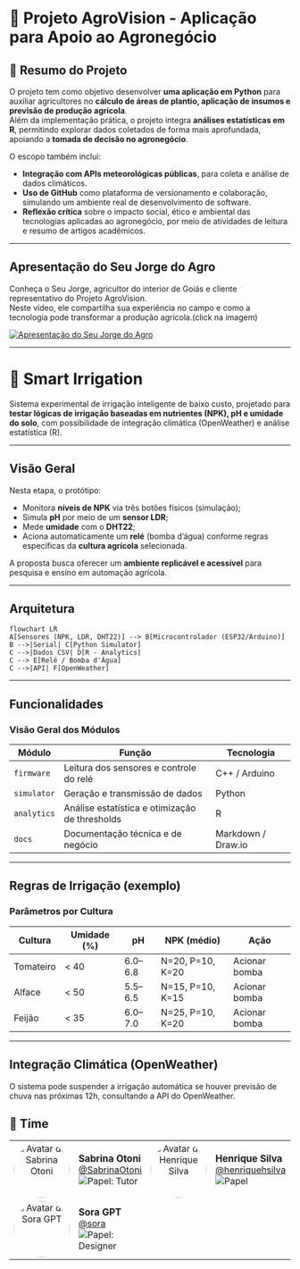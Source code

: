 # 🌾 Projeto AgroVision - Aplicação para Apoio ao Agronegócio

## 📌 Resumo do Projeto
O projeto tem como objetivo desenvolver **uma aplicação em Python** para auxiliar agricultores no **cálculo de áreas de plantio, aplicação de insumos e previsão de produção agrícola**.  
Além da implementação prática, o projeto integra **análises estatísticas em R**, permitindo explorar dados coletados de forma mais aprofundada, apoiando a **tomada de decisão no agronegócio**.  

O escopo também inclui:
- **Integração com APIs meteorológicas públicas**, para coleta e análise de dados climáticos.  
- **Uso de GitHub** como plataforma de versionamento e colaboração, simulando um ambiente real de desenvolvimento de software.  
- **Reflexão crítica** sobre o impacto social, ético e ambiental das tecnologias aplicadas ao agronegócio, por meio de atividades de leitura e resumo de artigos acadêmicos.  

---

## Apresentação do Seu Jorge do Agro

Conheça o Seu Jorge, agricultor do interior de Goiás e cliente representativo do Projeto AgroVision.  
Neste vídeo, ele compartilha sua experiência no campo e como a tecnologia pode transformar a produção agrícola.(click na imagem)

[![Apresentação do Seu Jorge do Agro](https://img.youtube.com/vi/cSJFwvnrj1w/hqdefault.jpg)](https://www.youtube.com/watch?v=cSJFwvnrj1w)

---

# 🌱 Smart Irrigation

Sistema experimental de irrigação inteligente de baixo custo, projetado para **testar lógicas de irrigação baseadas em nutrientes (NPK), pH e umidade do solo**, com possibilidade de integração climática (OpenWeather) e análise estatística (R).

---

## Visão Geral

Nesta etapa, o protótipo:
- Monitora **níveis de NPK** via três botões físicos (simulação);
- Simula **pH** por meio de um **sensor LDR**;
- Mede **umidade** com o **DHT22**;
- Aciona automaticamente um **relé** (bomba d’água) conforme regras específicas da **cultura agrícola** selecionada.

A proposta busca oferecer um **ambiente replicável e acessível** para pesquisa e ensino em automação agrícola.

---

## Arquitetura

```
flowchart LR
A[Sensores (NPK, LDR, DHT22)] --> B[Microcontrolador (ESP32/Arduino)]
B -->|Serial| C[Python Simulator]
C -->|Dados CSV| D[R - Analytics]
C --> E[Relé / Bomba d'Água]
C -->|API| F[OpenWeather]
````

---
## Funcionalidades

### Visão Geral dos Módulos

| Módulo     | Função                                             | Tecnologia               |
|------------|----------------------------------------------------|--------------------------|
| `firmware` | Leitura dos sensores e controle do relé           | C++ / Arduino            |
| `simulator`| Geração e transmissão de dados                     | Python                   |
| `analytics`| Análise estatística e otimização de thresholds     | R                        |
| `docs`     | Documentação técnica e de negócio                  | Markdown / Draw.io       |

---

## Regras de Irrigação (exemplo)

### Parâmetros por Cultura

| Cultura     | Umidade (%) | pH        | NPK (médio)            | Ação           |
|-------------|--------------|-----------|-------------------------|----------------|
| Tomateiro   | < 40         | 6.0–6.8   | N=20, P=10, K=20        | Acionar bomba  |
| Alface      | < 50         | 5.5–6.5   | N=15, P=10, K=15        | Acionar bomba  |
| Feijão      | < 35         | 6.0–7.0   | N=25, P=10, K=20        | Acionar bomba  |

---

## Integração Climática (OpenWeather)

O sistema pode suspender a irrigação automática se houver previsão de chuva nas próximas 12h, consultando a API do OpenWeather.

## 👥 Time

<table>
  <tr>
    <td width="110" align="center" valign="top">
      <a href="https://github.com/SabrinaOtoni">
        <img src="https://github.com/SabrinaOtoni.png" width="100" height="100" alt="Avatar de Sabrina Otoni" style="border-radius:50%; object-fit:cover;" />
      </a>
    </td>
    <td valign="middle">
      <strong style="font-size:1.05rem;">Sabrina Otoni</strong><br/>
      <a href="https://github.com/SabrinaOtoni">@SabrinaOtoni</a><br/>
      <img alt="Papel: Tutor" src="https://img.shields.io/badge/papel-Tutor-2ea44f?style=flat-square" />
    </td>
    <td width="110" align="center" valign="top">
      <a href="https://github.com/henriquehsilva">
        <img src="https://github.com/henriquehsilva.png" width="100" height="100" alt="Avatar de Henrique Silva" style="border-radius:50%; object-fit:cover;" />
      </a>
    </td>
    <td valign="middle">
      <strong style="font-size:1.05rem;">Henrique Silva</strong><br/>
      <a href="https://github.com/henriquehsilva">@henriquehsilva</a><br/>
      <img alt="Papel" src="https://img.shields.io/badge/papel-Desenvolvedor-36a2eb?style=flat-square" />
    </td>
    <td width="110" align="center" valign="top">
      <a href="https://github.com/manoellaweiser-gif">
        <img src="https://github.com/manoellaweiser-gif.png" width="100" height="100" alt="Avatar de Manoella Weiser" style="border-radius:50%; object-fit:cover;" />
      </a>
    </td>
    <td valign="middle">
      <strong style="font-size:1.05rem;">Manoella Weiser</strong><br/>
      <a href="https://github.com/manoellaweiser-gif">@manoellaweiser-gif</a><br/>
      <img alt="Papel" src="https://img.shields.io/badge/papel-Desenvolvedor-36a2eb?style=flat-square" />
    </td>
    <td width="110" align="center" valign="top">
      <a href="https://github.com/JoaoMDPaiva">
        <img src="https://github.com/JoaoMDPaiva.png" width="100" height="100" alt="Avatar de Manoella Weiser" style="border-radius:50%; object-fit:cover;" />
      </a>
    </td>
    <td valign="middle">
      <strong style="font-size:1.05rem;">João Paiva</strong><br/>
      <a href="https://github.com/JoaoMDPaiva">@JoaoMDPaiva</a><br/>
      <img alt="Papel" src="https://img.shields.io/badge/papel-Desenvolvedor-36a2eb?style=flat-square" />
    </td>
    <td width="110" align="center" valign="top">
      <a href="https://github.com/adrylan">
        <img src="https://github.com/adrylan.png" width="100" height="100" alt="Avatar de Manoella Weiser" style="border-radius:50%; object-fit:cover;" />
      </a>
    </td>
    <td valign="middle">
      <strong style="font-size:1.05rem;">Luis Adrylan</strong><br/>
      <a href="https://github.com/adrylan">@adrylan</a><br/>
      <img alt="Papel" src="https://img.shields.io/badge/papel-Desenvolvedor-36a2eb?style=flat-square" />
    </td>
    <td width="110" align="center" valign="top">
      <a href="#">
        <img src="#" width="100" height="100" alt="Avatar de Manoella Weiser" style="border-radius:50%; object-fit:cover;" />
      </a>
    </td>
    <td valign="middle">
      <strong style="font-size:1.05rem;">Luiz Campelo</strong><br/>
      <a href="#">@luizCampelo</a><br/>
      <img alt="Papel" src="https://img.shields.io/badge/papel-Desenvolvedor-36a2eb?style=flat-square" />
    </td>
    <td width="110" align="center" valign="top">
      <a href="https://chatgpt.com/codex">
        <img src="./members/codex.png" width="100" height="100" alt="Avatar de Codex GPT" style="border-radius:50%; object-fit:cover;" />
      </a>
    </td>
    <td valign="middle">
      <strong style="font-size:1.05rem;">Codex GPT</strong><br/>
      <a href="https://chatgpt.com/codex">@codex</a><br/>
      <img alt="Papel" src="https://img.shields.io/badge/papel-Desenvolvedor-36a2eb?style=flat-square" />
    </td>
  </tr>
  <tr>
    <td width="110" align="center" valign="top">
      <a href="https://sora.chatgpt.com/">
        <img src="./members/sora.png" width="100" height="100" alt="Avatar de Sora GPT" style="border-radius:50%; object-fit:cover;" />
      </a>
    </td>
    <td valign="middle">
      <strong style="font-size:1.05rem;">Sora GPT</strong><br/>
      <a href="https://sora.chatgpt.com/">@sora</a><br/>
      <img alt="Papel: Designer" src="https://img.shields.io/badge/papel-Designer-f59e0b?style=flat-square" />
    </td>
  </tr>
</table>
